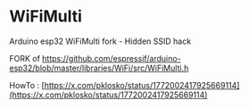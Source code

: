 # WiFiMulti
Arduino esp32 WiFiMulti fork - Hidden SSID hack

FORK of https://github.com/espressif/arduino-esp32/blob/master/libraries/WiFi/src/WiFiMulti.h

HowTo : [https://x.com/pklosko/status/1772002417925669114](https://x.com/pklosko/status/1772002417925669114)
